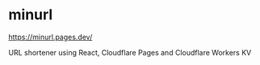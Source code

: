 # minurl

https://minurl.pages.dev/

URL shortener using React, Cloudflare Pages and Cloudflare Workers KV
